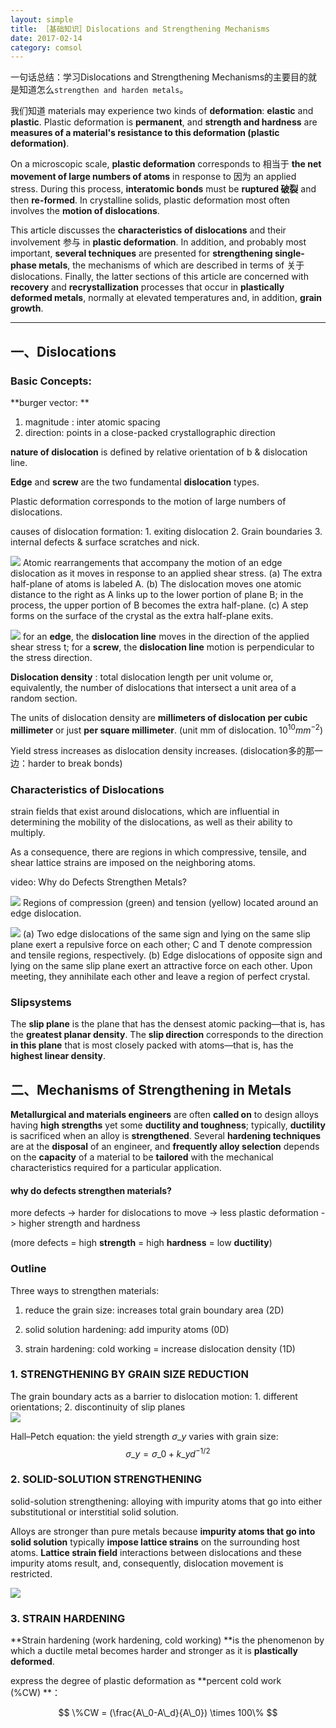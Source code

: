 ```yaml
---
layout: simple
title: ［基础知识］Dislocations and Strengthening Mechanisms
date: 2017-02-14
category: comsol
---
```

<script type="text/x-mathjax-config">MathJax.Hub.Config({tex2jax: {inlineMath:[['$','$']]}});</script>
<script type="text/javascript" src="http://cdn.mathjax.org/mathjax/latest/MathJax.js?config=TeX-AMS-MML_HTMLorMML"></script>

一句话总结：学习Dislocations and Strengthening Mechanisms的主要目的就是知道怎么`strengthen and harden metals`。

我们知道 materials may experience two kinds of **deformation**: **elastic** and **plastic**. Plastic deformation is **permanent**, and **strength and hardness** are **measures of a material's resistance to this deformation (plastic deformation)**. 

On a microscopic scale, **plastic deformation** corresponds to 相当于 **the net movement of large numbers of atoms** in response to 因为 an applied stress. During this process, **interatomic bonds** must be **ruptured 破裂** and then **re-formed**. In crystalline solids, plastic deformation most often involves the **motion of dislocations**. 

This article discusses the **characteristics of dislocations** and their involvement 参与 in **plastic deformation**. In addition, and probably most important, **several techniques** are presented for **strengthening single-phase metals**, the mechanisms of which are described in terms of 关于 dislocations. Finally, the latter sections of this article are concerned with **recovery** and **recrystallization** processes that occur in **plastically deformed metals**, normally at elevated temperatures and, in addition, **grain growth**. 

---

## 一、Dislocations

### Basic Concepts:

**burger vector: **

1. magnitude : inter atomic spacing
2. direction: points in a close-packed crystallographic direction

**nature of dislocation** is defined by relative orientation of b & dislocation line.

**Edge** and **screw** are the two fundamental **dislocation** types. 

Plastic deformation corresponds to the motion of large numbers of dislocations. 

causes of dislocation formation: 1. exiting dislocation 2. Grain boundaries 3. internal defects & surface scratches and nick.

![][image-1]
Atomic rearrangements that accompany the motion of an edge dislocation as it moves in response to an applied shear stress. (a) The extra half-plane of atoms is labeled A. (b) The dislocation moves one atomic distance to the right as A links up to the lower portion of plane B; in the process, the upper portion of B becomes the extra half-plane. (c) A step forms on the surface of the crystal as the extra half-plane exits.

![][image-2]
for an **edge**, the **dislocation line** moves in the direction of the applied shear stress t; for a **screw**, the **dislocation line** motion is perpendicular to the stress direction. 

**Dislocation density** : total dislocation length per unit volume or, equivalently, the number of dislocations that intersect a unit area of a random section. 

The units of dislocation density are **millimeters of dislocation per cubic millimeter** or just **per square millimeter**. 
(unit mm of dislocation. $10^{10} mm^{-2}$)

Yield stress increases as dislocation density increases. (dislocation多的那一边：harder to break bonds)


### Characteristics of Dislocations
strain fields that exist around dislocations, which are influential in determining the mobility of the dislocations, as well as their ability to multiply. 

As a consequence, there are regions in which compressive, tensile, and shear lattice strains are imposed on the neighboring atoms. 

video: Why do Defects Strengthen Metals? 

![][image-3]
Regions of compression (green) and tension (yellow) located around an edge dislocation.  

![][image-4]
(a) Two edge dislocations of the same sign and lying on the same slip plane exert a repulsive force on each other; C and T denote compression and tensile regions, respectively. (b) Edge dislocations of opposite sign and lying on the same slip plane exert an attractive force on each other. Upon meeting, they annihilate each other and leave a region of perfect crystal. 

### Slipsystems
The **slip plane** is the plane that has the densest atomic packing—that is, has the **greatest planar density**. The **slip direction** corresponds to the direction **in this plane** that is most closely packed with atoms—that is, has the **highest linear density**. 

## 二、Mechanisms of Strengthening in Metals

**Metallurgical and materials engineers** are often **called on** to design alloys having **high strengths** yet some **ductility and toughness**; typically, **ductility** is sacrificed when an alloy is **strengthened**. Several **hardening techniques** are at the **disposal** of an engineer, and **frequently alloy selection** depends on the **capacity** of a material to be **tailored** with the mechanical characteristics required for a particular application.

#### why do defects strengthen materials?
more defects -\> harder for dislocations to move -\> less plastic deformation -\> higher strength and hardness

(more defects = high **strength** = high **hardness** = low **ductility**)

### Outline
Three ways to strengthen materials:

1. reduce the grain size: increases  total grain boundary area (2D)

2. solid solution hardening: add impurity atoms (0D)

3. strain hardening: cold working = increase dislocation density (1D)

### 1. STRENGTHENING BY GRAIN SIZE REDUCTION
The grain boundary acts as a barrier to dislocation motion: 1. different orientations; 2. discontinuity of slip planes  
![][image-5]

Hall–Petch equation: the yield strength $\sigma\_y$ varies with grain size:
$$\sigma\_y = \sigma\_0 +k\_y d^{-1/2}$$

### 2. SOLID-SOLUTION STRENGTHENING

solid-solution strengthening: alloying with impurity atoms that go into either substitutional or interstitial solid solution. 

Alloys are stronger than pure metals because **impurity atoms that go into solid solution** typically **impose lattice strains** on the surrounding host atoms. **Lattice strain field** interactions between dislocations and these impurity atoms result, and, consequently, dislocation movement is restricted. 

![][image-6]


### 3. STRAIN HARDENING
**Strain hardening (work hardening, cold working) **is the phenomenon by which a ductile metal becomes harder and stronger as it is **plastically deformed**.

express the degree of plastic deformation as **percent cold work (%CW) **：

$$ \%CW = (\frac{A\_0-A\_d}{A\_0}) \times 100\% $$



[image-1]:	https://cdn-images-1.medium.com/max/800/1*ozDWA_5UWVqkQUCwzxpw8g.png
[image-2]:	https://cdn-images-1.medium.com/max/800/1*5gYyM7QZzH0ApffnKkofmw.png
[image-3]:	https://cdn-images-1.medium.com/max/800/1*bH7AZyD8eCKAQsNXuyjlEA.png
[image-4]:	https://cdn-images-1.medium.com/max/800/1*nz2h8cE7R5ASG5SEw9bxMQ.png
[image-5]:	https://cdn-images-1.medium.com/max/800/1*MGQCbaFkgEogVxqi_nR2uA.png
[image-6]:	https://cdn-images-1.medium.com/max/800/1*77okg34zt4MZ4ZXSYHoqjw.png